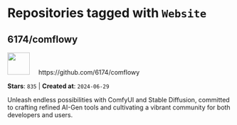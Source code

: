 # Repositories tagged with `Website`


## 6174/comflowy


<a href='https://github.com/6174/comflowy'>
<img src="https://avatars.githubusercontent.com/u/3872872?v=4" width="50" height="50"></a> &nbsp; &nbsp; https://github.com/6174/comflowy

**Stars**: `835` | **Created at**: `2024-06-29`


Unleash endless possibilities with ComfyUI and Stable Diffusion, committed to crafting refined AI-Gen tools and cultivating a vibrant community for both developers and users. 
